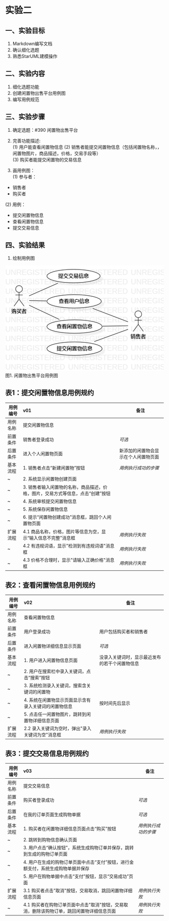 # 实验二

## 一、实验目标

1. Markdown编写文档
2. 确认细化选题
3. 熟悉StarUML建模操作

## 二、实验内容

1. 细化选题功能
2. 创建闲置物出售平台用例图
3. 编写用例规范

## 三、实验步骤

1. 确定选题：#390 闲置物出售平台
2. 完善功能描述:  
(1) 用户能查看闲置物信息
(2) 销售者能提交闲置物信息（包括闲置物名称，，闲置物图片，商品描述，价格，交易手段等）  
(3) 购买者能提交闲置物的交易信息

3. 画用例图：  
(1) 参与者： 
- 销售者
- 购买者

(2) 用例：
- 提交闲置物信息
- 查看闲置物信息
- 提交交易信息

## 四、实验结果

1. 绘制用例图

![UML图](./UseCaseDiagram1.jpg)  
图1. 闲置物出售平台用例图

## 表1：提交闲置物信息用例规约  

用例编号  | v01 | 备注  
-|:-|-  
用例名称  | 提交闲置物信息  |   
前置条件  | 销售者登录成功  | *可选*   
后置条件  | 进入个人闲置物页面 | 新添加的闲置物会显示在个人闲置物页面
基本流程  | 1. 销售者点击“新建闲置物”按钮  |*用例执行成功的步骤*    
~| 2. 系统显示闲置物创建页面 |
~| 3. 销售者输入闲置物的名称，商品描述，价格，图片，交易方式等信息，点击“创建”按钮 |
~| 4. 系统审核提交闲置物信息 |
~| 5. 系统保存闲置物信息 |
~| 6. 提示“闲置物创建成功”消息框，跳回个人闲置物页面 |  
扩展流程  | 4.1 商品名称，价格，图片等信息为空，显示“输入信息不完整”消息框 |*用例执行失败* 
~| 4.2 有违规词语，显示"检测到有违规词语"消息框 |*用例执行失败* 
~| 4.3 价格不合理时，显示"请输入正确价格"消息框 |*用例执行失败* 


## 表2：查看闲置物信息用例规约  

用例编号  | v02 | 备注  
-|:-|-  
用例名称  | 查看闲置物信息  |   
前置条件  | 用户登录成功  | 用户包括购买者和销售者 
后置条件  | 进入闲置物详细信息显示页面 | *可选*   
基本流程  | 1. 用户进入闲置物信息页面 | 没录入关键词时，显示最近发布的若干个闲置物信息
~| 2. 用户在搜索栏中录入关键词，点击“搜索”按钮 | 
~| 3. 系统检测录入关键词，搜索含关键词的闲置物 |
~| 4. 系统在闲置物显示页面显示含有录入关键词的闲置物信息 | 按时间先后显示
~| 5. 点击任一闲置物图片，跳转到闲置物详细信息页面 |
扩展流程  | 2.2 录入关键词为空时，弹出"录入关键词为空"消息框 | *用例执行失败*  


## 表3：提交交易信息用例规约  

用例编号  | v03 | 备注  
-|:-|-  
用例名称  | 提交交易信息  |   
前置条件  | 购买者登录成功  | *可选*   
后置条件  | 在我的订单页面生成购物单据 | *可选*   
基本流程  | 1. 购买者在闲置物详细信息页面点击“购买”按钮 |*用例执行成功的步骤*    
~| 2. 跳转到购物信息确认页面 |
~| 3. 用户点击“确认按钮”，系统生成购物订单并保存，跳转到生成的购物订单页面 |
~| 4. 用户在生成的购物订单页面中点击“支付”按钮，进行金额支付，系统生成购物单据并保存 |
~| 5. 用户在购物单据中点击“支付”按钮，显示“交易成功”页面 |
扩展流程  | 3.1 购买者点击"取消"按钮，交易取消，跳回闲置物详细信息页面 |*用例执行失败*  
 ~| 4.1 购买者在购物订单页面中点击"取消"按钮，交易取消，删除该购物订单，跳回闲置物详细信息页面 |*用例执行失败*
 
